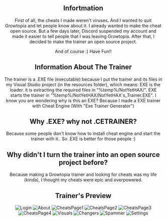 <div align="center">
  
## Infortmation

First of all, the cheats I made weren't viruses. And I wanted to quit Growtopia and let people know about it. I  already wanted to make the cheat open source. But a few days later, Discord suspended my account and made it easier to tell people that I was leaving Growtopia. After that, I decided to make the trainer an open source project.

And of course :) Have Fun!!

## Information About The Trainer

The trainer is a .EXE file (executable) because I put the trainer and its files in my Visual Studio project (in the resources folder), which means: EXE is the loader. it is extracting the required files in "%temp%/NotYetHAX/". EXE starts the trainer in "%temp%/NotYetHAX/NotYetHAX`s_Trainer.EXE". I know you are wondering why is this an EXE? Because I made a EXE trainer with Cheat Engine (With "Exe Trainer Generator")
## Why .EXE? why not .CETRAINER?

Because some people don't know how to install cheat engine and start the trainer with it.. So .EXE is better for those people :)

## Why didn't I turn the trainer into an open source project before?

Because making a Growtopia trainer and looking for cheats was my life (kinda), I thought my cheats were epic and overpowered.

## Trainer's Preview
![Login](https://user-images.githubusercontent.com/81165187/122813188-52937b80-d2db-11eb-8f5b-782915a77143.png)
![About](https://user-images.githubusercontent.com/81165187/122813157-4a3b4080-d2db-11eb-9848-54bb8e94f4ef.png)
![CheatsPage1](https://user-images.githubusercontent.com/81165187/122813169-4d363100-d2db-11eb-86e4-cbe10d13f6b2.png)
![CheatsPage2](https://user-images.githubusercontent.com/81165187/122813174-4dcec780-d2db-11eb-91f1-a2f0c41a9d64.png)
![CheatsPage3](https://user-images.githubusercontent.com/81165187/122813176-4efff480-d2db-11eb-95e2-d3d4b33369bf.png)
![CheatsPage4](https://user-images.githubusercontent.com/81165187/122813177-4f988b00-d2db-11eb-9ae2-5d5c59a8063d.png)
![Visuals](https://user-images.githubusercontent.com/81165187/122813222-5d4e1080-d2db-11eb-9457-ac2d5c7c4c57.png)
![Changers](https://user-images.githubusercontent.com/81165187/122813207-5921f300-d2db-11eb-80e1-6e42c5129a42.png)
![Spammer](https://user-images.githubusercontent.com/81165187/122813238-6212c480-d2db-11eb-8179-cff1a68ef8ba.png)
![Settings](https://user-images.githubusercontent.com/81165187/122813244-6343f180-d2db-11eb-925a-5c155eeb9b9f.png)
  
</div>
